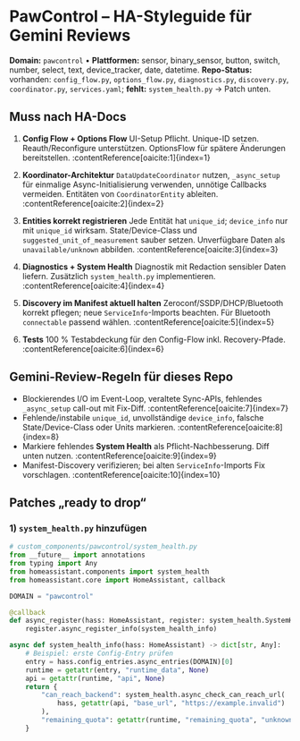 <!-- .gemini/styleguide.md -->
# PawControl – HA-Styleguide für Gemini Reviews

**Domain:** `pawcontrol` • **Plattformen:** sensor, binary_sensor, button, switch, number, select, text, device_tracker, date, datetime. **Repo-Status:** vorhanden: `config_flow.py`, `options_flow.py`, `diagnostics.py`, `discovery.py`, `coordinator.py`, `services.yaml`; **fehlt:** `system_health.py` → Patch unten.

## Muss nach HA-Docs
1) **Config Flow + Options Flow**
UI-Setup Pflicht. Unique-ID setzen. Reauth/Reconfigure unterstützen. OptionsFlow für spätere Änderungen bereitstellen. :contentReference[oaicite:1]{index=1}

2) **Koordinator-Architektur**
`DataUpdateCoordinator` nutzen, `_async_setup` für einmalige Async-Initialisierung verwenden, unnötige Callbacks vermeiden. Entitäten von `CoordinatorEntity` ableiten. :contentReference[oaicite:2]{index=2}

3) **Entities korrekt registrieren**
Jede Entität hat `unique_id`; `device_info` nur mit `unique_id` wirksam. State/Device-Class und `suggested_unit_of_measurement` sauber setzen. Unverfügbare Daten als `unavailable/unknown` abbilden. :contentReference[oaicite:3]{index=3}

4) **Diagnostics + System Health**
Diagnostik mit Redaction sensibler Daten liefern. Zusätzlich `system_health.py` implementieren. :contentReference[oaicite:4]{index=4}

5) **Discovery im Manifest aktuell halten**
Zeroconf/SSDP/DHCP/Bluetooth korrekt pflegen; neue `ServiceInfo`-Imports beachten. Für Bluetooth `connectable` passend wählen. :contentReference[oaicite:5]{index=5}

6) **Tests**
100 % Testabdeckung für den Config-Flow inkl. Recovery-Pfade. :contentReference[oaicite:6]{index=6}

## Gemini-Review-Regeln für dieses Repo
- Blockierendes I/O im Event-Loop, veraltete Sync-APIs, fehlendes `_async_setup` call-out mit Fix-Diff. :contentReference[oaicite:7]{index=7}
- Fehlende/instabile `unique_id`, unvollständige `device_info`, falsche State/Device-Class oder Units markieren. :contentReference[oaicite:8]{index=8}
- Markiere fehlendes **System Health** als Pflicht-Nachbesserung. Diff unten nutzen. :contentReference[oaicite:9]{index=9}
- Manifest-Discovery verifizieren; bei alten `ServiceInfo`-Imports Fix vorschlagen. :contentReference[oaicite:10]{index=10}

## Patches „ready to drop“

### 1) `system_health.py` hinzufügen
```python
# custom_components/pawcontrol/system_health.py
from __future__ import annotations
from typing import Any
from homeassistant.components import system_health
from homeassistant.core import HomeAssistant, callback

DOMAIN = "pawcontrol"

@callback
def async_register(hass: HomeAssistant, register: system_health.SystemHealthRegistration) -> None:
    register.async_register_info(system_health_info)

async def system_health_info(hass: HomeAssistant) -> dict[str, Any]:
    # Beispiel: erste Config-Entry prüfen
    entry = hass.config_entries.async_entries(DOMAIN)[0]
    runtime = getattr(entry, "runtime_data", None)
    api = getattr(runtime, "api", None)
    return {
        "can_reach_backend": system_health.async_check_can_reach_url(
            hass, getattr(api, "base_url", "https://example.invalid")
        ),
        "remaining_quota": getattr(runtime, "remaining_quota", "unknown"),
    }
